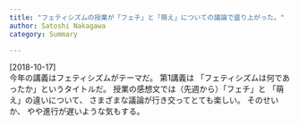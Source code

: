 ```yaml
---
title: "フェティシズムの授業が「フェチ」と「萌え」についての議論で盛り上がった。"
author: Satoshi Nakagawa
category: Summary

---
```


[2018-10-17]  
 今年の講義はフェティシズムがテーマだ。
第1講義は
「フェティシズムは何であったか」というタイトルだ。
授業の感想文では（先週から）「フェチ」と
「萌え」の違いについて、
さまざまな議論が行き交ってとても楽しい。
そのせいか、
やや進行が遅いような気もする。

